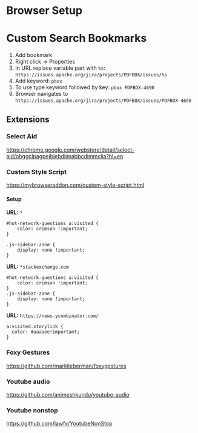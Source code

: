 # Browser Setup
# Custom Search Bookmarks

1. Add bookmark
1. Right click -> Properties
1. In URL replace variable part with `%s`: `https://issues.apache.org/jira/projects/PDFBOX/issues/%s`
1. Add keyword: `pbox`
1. To use type keyword followed by key: `pbox PDFBOX-4690`
1. Browser navigates to `https://issues.apache.org/jira/projects/PDFBOX/issues/PDFBOX-4690`


## Extensions
### Select Aid
https://chrome.google.com/webstore/detail/select-aid/ohggclpagpejbiebdiimabbcdimmclia?hl=en

### Custom Style Script
https://mybrowseraddon.com/custom-style-script.html

#### Setup 
**URL:** `*`
```
#hot-network-questions a:visited {
    color: crimson !important;
}

.js-sidebar-zone {
    display: none !important;
}
```

**URL:** `*stackexchange.com`
```
#hot-network-questions a:visited {
    color: crimson !important;
}
.js-sidebar-zone {
    display: none !important;
}
```


**URL:** `https://news.ycombinator.com/`
```
a:visited.storylink {
  color: #aaaaee!important;
}
```

### Foxy Gestures
https://github.com/marklieberman/foxygestures

### Youtube audio
https://github.com/animeshkundu/youtube-audio

### Youtube nonstop
https://github.com/lawfx/YoutubeNonStop
